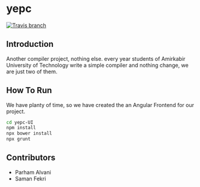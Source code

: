 # yepc

[![Travis branch](https://img.shields.io/travis/1995parham/yepc/master.svg?style=flat-square)](https://travis-ci.org/1995parham/yepc)

## Introduction

Another compiler project, nothing else. every year students of
Amirkabir University of Technology write a simple compiler and
nothing change, we are just two of them.

## How To Run

We have planty of time, so we have created the an Angular Frontend for our project.

```sh
cd yepc-UI
npm install
npx bower install
npx grunt
```

## Contributors

- Parham Alvani
- Saman Fekri
